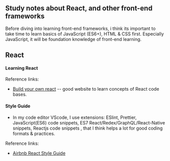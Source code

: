 ## Study notes about React, and other front-end frameworks

Before diving into learning front-end frameworks, i think its important to take time to learn basics of JavaScript (ES6+), HTML & CSS first. Especially JavaScript, it will be foundation knowledge of front-end learning.  

## React 

#### Learning React
Reference links:

 * [Build your own react](https://pomb.us/build-your-own-react/) -- good website to learn concepts of React code bases.

#### Style Guide

 * In my code editor VScode, I use extensions: ESlint, Prettier, JavaScript(ES6) code snippets, ES7 React/Redex/GraphQL/React-Native snippets, Reactjs code snippets , that I think helps a lot for good coding formats & practices. 

Reference links:

 * [Airbnb React Style Guide](https://github.com/lin-123/javascript/tree/master/react) 
